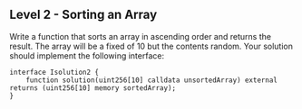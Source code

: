 ## Level 2 - Sorting an Array
Write a function that sorts an array in ascending order and returns the result. The array will be a fixed of 10 but the contents random. Your solution should implement the following interface:

    interface Isolution2 {
        function solution(uint256[10] calldata unsortedArray) external returns (uint256[10] memory sortedArray);
    }